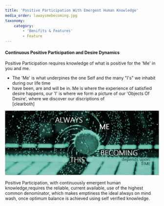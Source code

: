 ```yaml
---
title: 'Positive Participation With Emergent Human Knowledge'
media_order: lawaysmebecoming.jpg
taxonomy:
    category:
        - 'Benifits & Features'
        - Feature
---
```


#### Continuous Positive Participation and Desire Dynamics
Positive Participation requires knowledge of what is positive for the 'Me' in you and me.
* The 'Me' is what underpines the one Self and the many "I's" we inhabit during our life time
* have been, are and will be in.
Me is where the experience of satisfied desire happens, our 'I' is where we form a picture of our 'Objects Of Desire', where we discover our discriptions of  
[clearboth]

![Sky and Mountain](lawaysmebecoming.jpg?resize=300,250&classes=left)

Positive Participation, with continuously emergent human knowledge,requires the reliable, current available, use of the highest common denominator, which makes emptiness the ideal always on mind wash, once optimum balance is achieved using self verified knowledge.
